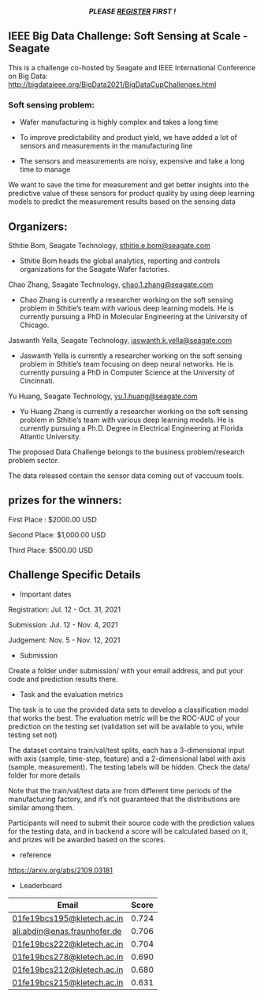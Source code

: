<p align="center"> <strong><em> PLEASE  <a href="https://forms.office.com/r/rgaDkHJKag">REGISTER</a> FIRST ! </em></strong></p>


## IEEE Big Data Challenge: Soft Sensing at Scale - Seagate

This is a challenge co-hosted by Seagate and IEEE International Conference on Big Data: http://bigdataieee.org/BigData2021/BigDataCupChallenges.html

### Soft sensing problem: 

* Wafer manufacturing is highly complex and takes a long time 

* To improve predictability and product yield, we have added a lot of sensors and measurements in the manufacturing line 

* The sensors and measurements are noisy, expensive and take a long time to manage 

We want to save the time for measurement and get better insights into the predictive value of these sensors for product quality by using deep learning models to predict the measurement results based on the sensing data 

 

## Organizers:  

Sthitie Bom, Seagate Technology, sthitie.e.bom@seagate.com  

* Sthitie Bom heads the global analytics, reporting and controls organizations for the 	Seagate Wafer factories. 

Chao Zhang, Seagate Technology, chao.1.zhang@seagate.com  

* Chao Zhang is currently a researcher working on the soft sensing problem in Sthitie’s team with various deep learning models. He is currently pursuing a PhD in 		Molecular Engineering at the University of Chicago. 

Jaswanth Yella, Seagate Technology, jaswanth.k.yella@seagate.com  

* Jaswanth Yella is currently a researcher working on the soft sensing problem in Sthitie’s team focusing on deep neural networks. He is currently pursuing a PhD in Computer Science at the University of Cincinnati. 

Yu Huang, Seagate Technology, yu.1.huang@seagate.com  

* Yu Huang Zhang is currently a researcher working on the soft sensing problem in Sthitie’s team with various deep learning models. He is currently pursuing a Ph.D. Degree in Electrical Engineering at Florida Atlantic University. 

The proposed Data Challenge belongs to the business problem/research problem sector. 

The data released contain the sensor data coming out of vaccuum tools.

 

## prizes for the winners: 

First Place : $2000.00 USD

Second Place: $1,000.00 USD

Third Place: $500.00 USD
 

 

## Challenge Specific Details 
 
* Important dates

Registration: Jul. 12 - Oct. 31, 2021

Submission: Jul. 12 - Nov. 4, 2021

Judgement: Nov. 5 - Nov. 12, 2021

* Submission

Create a folder under submission/ with your email address, and put your code and prediction results there.

* Task and the evaluation metrics 

The task is to use the provided data sets to develop a classification model that works the best. The evaluation metric will be the ROC-AUC of your prediction on the testing set (validation set will be available to you, while testing set not) 

The dataset contains train/val/test splits, each has a 3-dimensional input with axis (sample, time-step, feature) and a 2-dimensional label with axis (sample, measurement). The testing labels will be hidden. Check the data/ folder for more details

Note that the train/val/test data are from different time periods of the manufacturing factory, and it’s not guaranteed that the distributions are similar among them. 

 

Participants will need to submit their source code with the prediction values for the testing data, and in backend a score will be calculated based on it, and prizes will be awarded based on the scores. 

* reference

https://arxiv.org/abs/2109.03181

* Leaderboard

| Email                          | Score  |
| ------                         | ------ |
|01fe19bcs195@kletech.ac.in      | 0.724  |
|ali.abdin@enas.fraunhofer.de    | 0.706  |
|01fe19bcs222@kletech.ac.in      | 0.704  |
|01fe19bcs278@kletech.ac.in      | 0.690  |
|01fe19bcs212@kletech.ac.in      | 0.680  |
|01fe19bcs215@kletech.ac.in      | 0.631  |


 
 

